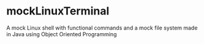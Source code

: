 # mockLinuxTerminal
A mock Linux shell with functional commands and a mock file system made in Java using Object Oriented Programming
